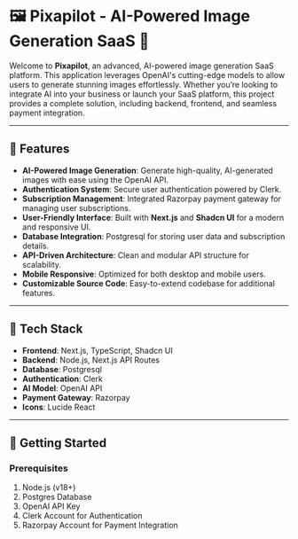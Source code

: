 # 🖼️ Pixapilot - AI-Powered Image Generation SaaS 🚀

Welcome to **Pixapilot**, an advanced, AI-powered image generation SaaS platform. This application leverages OpenAI's cutting-edge models to allow users to generate stunning images effortlessly. Whether you’re looking to integrate AI into your business or launch your SaaS platform, this project provides a complete solution, including backend, frontend, and seamless payment integration.

---

## 🌟 Features

- **AI-Powered Image Generation**: Generate high-quality, AI-generated images with ease using the OpenAI API.
- **Authentication System**: Secure user authentication powered by Clerk.
- **Subscription Management**: Integrated Razorpay payment gateway for managing user subscriptions.
- **User-Friendly Interface**: Built with **Next.js** and **Shadcn UI** for a modern and responsive UI.
- **Database Integration**: Postgresql for storing user data and subscription details.
- **API-Driven Architecture**: Clean and modular API structure for scalability.
- **Mobile Responsive**: Optimized for both desktop and mobile users.
- **Customizable Source Code**: Easy-to-extend codebase for additional features.

---

## 📂 Tech Stack

- **Frontend**: Next.js, TypeScript, Shadcn UI
- **Backend**: Node.js, Next.js API Routes
- **Database**: Postgresql
- **Authentication**: Clerk
- **AI Model**: OpenAI API
- **Payment Gateway**: Razorpay
- **Icons**: Lucide React

---

## 🚀 Getting Started

### Prerequisites

1. Node.js (v18+)
2. Postgres Database
3. OpenAI API Key
4. Clerk Account for Authentication
5. Razorpay Account for Payment Integration
